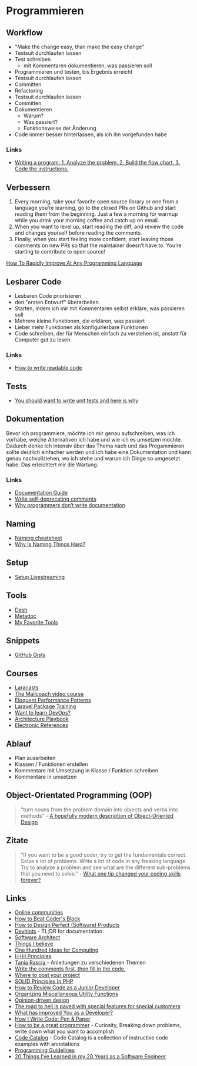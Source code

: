 # Programmieren

## Workflow

- "Make the change easy, than make the easy change"
- Testsuit durchlaufen lassen
- Test schreiben
    + mit Kommentaren dokumentieren, was passieren soll
- Programmieren und testen, bis Ergebnis erreicht
- Testsuit durchlaufen lassen
- Committen
- Refactoring
- Testsuit durchlaufen lassen
- Committen
- Dokumentieren
    + Warum?
    + Was passiert?
    + Funktionsweise der Änderung
- Code immer besser hinterlassen, als ich ihn vorgefunden habe

### Links

- [Writing a program: 1. Analyze the problem. 2. Build the flow chart. 3. Code the instructions. ](https://twitter.com/kevinbaker/status/1450684742916005892)

## Verbessern

1. Every morning, take your favorite open source library or one from a language you’re learning, go to the closed PRs on Github and start reading them from the beginning. Just a few a morning for warmup while you drink your morning coffee and catch up on email.
2. When you want to level up, start reading the diff, and review the code and changes yourself before reading the comments. 
3. Finally, when you start feeling more confident, start leaving those comments on new PRs so that the maintainer doesn’t have to. You’re starting to contribute to open source!

[How To Rapidly Improve At Any Programming Language](https://www.cbui.dev/how-to-rapidly-improve-at-any-programming-language/)

## Lesbarer Code

- Lesbaren Code priorisieren
- den "ersten Entwurf" überarbeiten
- Starten, indem ich mir mit Kommentaren selbst erkläre, was passieren soll
- Mehrere kleine Funktionen, die erklären, was passiert
- Lieber mehr Funktionen als konfigurierbare Funktionen
- Code schreiben, der für Menschen einfach zu verstehen ist, anstatt für Computer gut zu lesen

### Links

- [How to write readable code](http://jeremymikkola.com/posts/2021_02_02_how_to_write_readable_code.html)

## Tests

- [You should want to write unit tests and here is why](https://dev.to/jbszczepaniak/you-should-want-to-write-tests-and-here-is-why-4bi5)

## Dokumentation

Bevor ich programmiere, möchte ich mir genau aufschreiben, was ich vorhabe, welche Alternativen ich habe und wie ich es umsetzen möchte. Dadurch denke ich intensiv über das Thema nach und das Progammieren sollte deutlich einfacher werden und ich habe eine Dokumentation und kann genau nachvollziehen, wo ich stehe und warum ich Dinge so umgesetzt habe. Das erleichtert mir die Wartung.

### Links

- [Documentation Guide](https://www.writethedocs.org/guide/index.html)
- [Write self-deprecating comments](https://thepugautomatic.com/2021/02/write-self-deprecating-comments/)
- [Why programmers don’t write documentation](https://kislayverma.com/programming/why-programmers-dont-write-documentation/)

## Naming

- [Naming cheatsheet](https://github.com/kettanaito/naming-cheatsheet)
- [Why Is Naming Things Hard?](https://neilkakkar.com/why-is-naming-things-hard.html)

## Setup

- [Setup Livestreaming](https://mattstauffer.com/blog/setting-up-your-webcam-lights-and-audio-for-remote-work-podcasting-videos-and-streaming/)

## Tools

- [Dash](https://kapeli.com/dash)
- [Metadoc](https://beta.metadoc.io/)
- [My Favorite Tools](https://gedd.ski/post/favorite-tools/)

## Snippets

- [GitHub Gists](https://github.com/nikitavoloboev/knowledge/blob/aaaef58e798f17cb4535d594c29318908d3dbd43/sharing/my-gists.md)

## Courses

- [Laracasts](https://laracasts.com/)
- [The Mailcoach
video course](https://mailcoach.app/videos)
- [Eloquent Performance Patterns](https://eloquent-course.reinink.ca/)
- [Laravel Package Training](https://laravelpackage.training/)
- [Want to learn DevOps?](https://www.freecodecamp.org/news/devops-prerequisites-course/)
- [Architecture Playbook](https://nocomplexity.com/documents/arplaybook/index.html)
- [Electronic References](https://csgordon.github.io/books.html)

## Ablauf

- Plan ausarbeiten
- Klassen / Funktionen erstellen
- Kommentare mit Umsetzung in Klasse / Funktion schreiben
- Kommentare in umsetzen

## Object-Orientated Programming (OOP)

> "turn nouns from the problem domain into objects and verbs into methods" - [A hopefully modern description of Object-Oriented Design](https://www.sicpers.info/2021/05/a-hopefully-modern-description-of-object-oriented-design/)

## Zitate

> "If you want to be a good coder, try to get the fundamentals correct. Solve a lot of problems. Write a lot of code in any freaking language. Try to analyze a problem and see what are the different sub-problems that you need to solve." - [What one tip changed your coding skills forever?](https://qr.ae/pGnJLd)

## Links

- [Online communities](https://twitter.com/jsjoeio/status/1276911919845310465)
- [How to Beat Coder's Block](https://www.freecodecamp.org/news/how-to-beat-coders-block-and-stay-productive/)
- [How to Design Perfect (Software) Products](http://hintjens.com/blog:19)
- [Devhints](https://devhints.io/) - TL;DR for documentation.
- [Software Architect](https://github.com/justinamiller/SoftwareArchitect)
- [Things I believe](https://gist.github.com/stettix/5bb2d99e50fdbbd15dd9622837d14e2b)
- [One Hundred Ideas for Computing](https://samsquire.github.io/ideas/)
- [H+H Principles](https://github.com/hplush/hplu.sh/blob/master/principles.md)
- [Tania Rascia
](https://www.taniarascia.com/blog/) - Anleitungen zu verschiedenen Themen
- [Write the comments first, then fill in the code.](https://www.reddit.com/r/AskComputerScience/comments/gx7b8r/what_one_tip_changed_your_coding_skills_forever/)
- [Where to post your project](https://www.notion.so/Where-to-post-your-project-bc6ce54240884770b2467c3b0f7c1624)
- [SOLID Principles In PHP](https://www.hashbangcode.com/article/solid-principles-php)
- [How to Review Code as a Junior Developer](https://medium.com/pinterest-engineering/how-to-review-code-as-a-junior-developer-10ffb7846958)
- [Organizing Miscellaneous Utility Functions](https://afilina.com/misc-util-functions)
- [Opinion-driven design](https://stitcher.io/blog/opinion-driven-design)
- [The road to hell is paved with special features for special customers](https://twitter.com/mostalive/status/1415983044935274506)
- [What has improved You as a Developer?](https://news.ycombinator.com/item?id=28085189)
- [How I Write Code: Pen & Paper](https://noteflakes.com/articles/2021-09-02-how-i-write-code-pen-paper)
- [How to be a great programmer](https://www.youtube.com/watch?v=XklQac5WLs4) - Curiosity, Breaking down problems, write down what you want to accomplish 
- [Code Catalog](https://codecatalog.org/) - Code Catalog is a collection of instructive code examples with annotations
- [Programming Guidelines](https://github.com/guettli/programming-guidelines)
- [20 Things I’ve Learned in my 20 Years as a Software Engineer](https://www.simplethread.com/20-things-ive-learned-in-my-20-years-as-a-software-engineer/)

